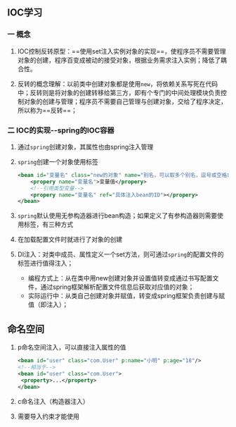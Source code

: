 ## IOC学习

### 一 概念

1. IOC控制反转原型：==使用set注入实例对象的实现==，使程序员不需要管理对象的创建，程序百变成被动的接受对象，根据业务需求注入实例；降低了耦合性。

2. 反转的概念理解：以前类中创建对象都是使用`new`，将依赖关系写死在代码中；反转则是将对象的创建转移给第三方，即有个专门的中间处理模块负责控制对象的创建与管理；程序员不需要自己管理与创建对象，交给了程序决定，所以称为==反转==；

### 二 IOC的实现--spring的IOC容器

1. 通过`spring`创建对象，其属性也由spring注入管理

2. `spring`创建一个对象使用<bean>标签

   ``` xml
   <bean id="变量名" class="new的对象" name="别名，可以取多个别名，逗号或空格或分号分隔">
       <propery name="变量名">变量值</propery>
       <!--引用类型变量-->
       <propery name="变量名" ref="具体注入bean的ID"></propery>
   </bean>
   ```

3. `spring`默认使用无参构造器进行bean构造；如果定义了有参构造器则需要使用<constructor-arg>标签，有三种方式
4. 在加载配置文件时就进行了对象的创建

5. DI注入：对类中成员、属性定义一个set方法，则可通过`spring`的配置文件的标签进行值得注入；
   * 编程方式上：从在类中用new创建对象并设置值转变成通过书写配置文件，通过spring框架解析配置文件信息后获取对应值的对象；
   * 实际运行中：从类自己创建对象并赋值，转变成spring框架负责创建与赋值（即注入）；

## 命名空间

1. p命名空间注入，可以直接注入属性的值

   ``` xml
   <bean id="user" class="com.User" p:name="小明" p:age="18"/>
   <!--相当于-->
   <bean id="user" class="com.User">
   	<property>...</property>
   </bean>
   ```

2. c命名注入（构造器注入）

3. 需要导入约束才能使用


